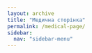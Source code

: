```yaml
---
layout: archive
title: "Медична сторінка"
permalink: /medical-page/
sidebar:
  nav: "sidebar-menu"
---
```

